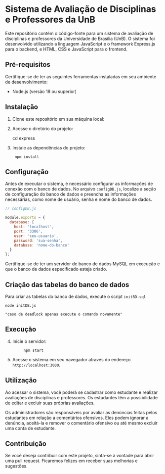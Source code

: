 # Sistema de Avaliação de Disciplinas e Professores da UnB

Este repositório contém o código-fonte para um sistema de avaliação de disciplinas e professores da Universidade de Brasília (UnB). O sistema foi desenvolvido utilizando a linguagem JavaScript e o framework Express.js para o backend, e HTML, CSS e JavaScript para o frontend.

## Pré-requisitos

Certifique-se de ter as seguintes ferramentas instaladas em seu ambiente de desenvolvimento:

- Node.js (versão 18 ou superior)

## Instalação

1. Clone este repositório em sua máquina local:


2. Acesse o diretório do projeto:

    cd express

3. Instale as dependências do projeto:
    
        npm install

## Configuração

Antes de executar o sistema, é necessário configurar as informações de conexão com o banco de dados. No arquivo `configDB.js`, localize a seção de configuração do banco de dados e preencha as informações necessárias, como nome de usuário, senha e nome do banco de dados.

```javascript
// configDB.js

module.exports = {
  database: {
    host: 'localhost',
    port: '3306',
    user: 'seu-usuario',
    password: 'sua-senha',
    database: 'nome-do-banco'
  }
};
```
Certifique-se de ter um servidor de banco de dados MySQL em execução e que o banco de dados especificado esteja criado.
## Criação das tabelas do banco de dados

Para criar as tabelas do banco de dados, execute o script `initBD.sql` 

    node initDB.js

    "caso de deadlock apenas execute o comando novamente"

## Execução

4. Inicie o servidor:
    
            npm start  

5. Acesse o sistema em seu navegador através do endereço `http://localhost:3000`.

## Utilização
Ao acessar o sistema, você poderá se cadastrar como estudante e realizar avaliações de disciplinas e professores. Os estudantes têm a possibilidade de editar e excluir suas próprias avaliações.

Os administradores são responsáveis por avaliar as denúncias feitas pelos estudantes em relação a comentários ofensivos. Eles podem ignorar a denúncia, aceitá-la e remover o comentário ofensivo ou até mesmo excluir uma conta de estudante.

## Contribuição
Se você deseja contribuir com este projeto, sinta-se à vontade para abrir uma pull request. Ficaremos felizes em receber suas melhorias e sugestões.

